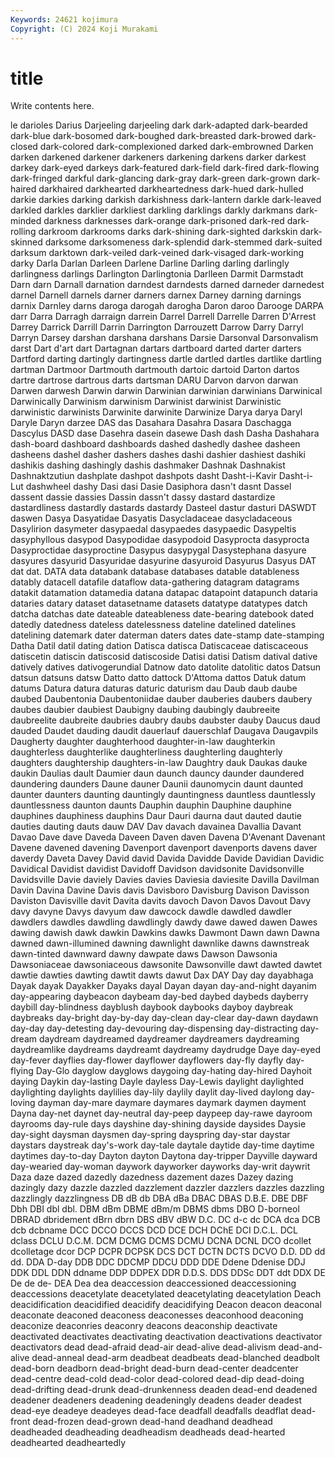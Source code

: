 ```yaml
---
Keywords: 24621 kojimura
Copyright: (C) 2024 Koji Murakami
---
```


# title

Write contents here.



le darioles Darius Darjeeling
darjeeling dark dark-adapted dark-bearded dark-blue dark-bosomed dark-boughed dark-breasted dark-browed dark-closed
dark-colored dark-complexioned darked dark-embrowned Darken darken darkened darkener darkeners darkening
darkens darker darkest darkey dark-eyed darkeys dark-featured dark-field dark-fired dark-flowing
dark-fringed darkful dark-glancing dark-gray dark-green dark-grown dark-haired darkhaired darkhearted darkheartedness
dark-hued dark-hulled darkie darkies darking darkish darkishness dark-lantern darkle dark-leaved
darkled darkles darklier darkliest darkling darklings darkly darkmans dark-minded darkness
darknesses dark-orange dark-prisoned dark-red dark-rolling darkroom darkrooms darks dark-shining dark-sighted
darkskin dark-skinned darksome darksomeness dark-splendid dark-stemmed dark-suited darksum darktown dark-veiled
dark-veined dark-visaged dark-working darky Darla Darlan Darleen Darlene Darline Darling
darling darlingly darlingness darlings Darlington Darlingtonia Darlleen Darmit Darmstadt Darn
darn Darnall darnation darndest darndests darned darneder darnedest darnel Darnell
darnels darner darners darnex Darney darning darnings darnix Darnley darns
daroga darogah darogha Daron daroo Darooge DARPA darr Darra Darragh
darraign darrein Darrel Darrell Darrelle Darren D'Arrest Darrey Darrick Darrill
Darrin Darrington Darrouzett Darrow Darry Darryl Darryn Darsey darshan darshana
darshans Darsie Darsonval Darsonvalism darst Dart d'art dart Dartagnan dartars
dartboard darted darter darters Dartford darting dartingly dartingness dartle dartled
dartles dartlike dartling dartman Dartmoor Dartmouth dartmouth dartoic dartoid Darton
dartos dartre dartrose dartrous darts dartsman DARU Darvon darvon darwan
Darwen darwesh Darwin darwin Darwinian darwinian darwinians Darwinical Darwinically Darwinism
darwinism Darwinist darwinist Darwinistic darwinistic darwinists Darwinite darwinite Darwinize Darya
darya Daryl Daryle Daryn darzee DAS das Dasahara Dasahra Dasara
Daschagga Dascylus DASD dase Dasehra dasein dasewe Dash dash Dasha
Dashahara dash-board dashboard dashboards dashed dashedly dashee dasheen dasheens dashel
dasher dashers dashes dashi dashier dashiest dashiki dashikis dashing dashingly
dashis dashmaker Dashnak Dashnakist Dashnaktzutiun dashplate dashpot dashpots dasht Dasht-i-Kavir
Dasht-i-Lut dashwheel dashy Dasi dasi Dasie Dasiphora dasn't dasnt Dassel
dassent dassie dassies Dassin dassn't dassy dastard dastardize dastardliness dastardly
dastards dastardy Dasteel dastur dasturi DASWDT daswen Dasya Dasyatidae Dasyatis
Dasycladaceae dasycladaceous Dasylirion dasymeter dasypaedal dasypaedes dasypaedic Dasypeltis dasyphyllous dasypod
Dasypodidae dasypodoid Dasyprocta dasyprocta Dasyproctidae dasyproctine Dasypus dasypygal Dasystephana dasyure
dasyures dasyurid Dasyuridae dasyurine dasyuroid Dasyurus Dasyus DAT dat dat.
DATA data databank database databases datable datableness datably datacell datafile
dataflow data-gathering datagram datagrams datakit datamation datamedia datana datapac datapoint
datapunch dataria dataries datary dataset datasetname datasets datatype datatypes datch
datcha datchas date dateable dateableness date-bearing datebook dated datedly datedness
dateless datelessness dateline datelined datelines datelining datemark dater daterman daters
dates date-stamp date-stamping Datha Datil datil dating dation Datisca datisca
Datiscaceae datiscaceous datiscetin datiscin datiscosid datiscoside Datisi datisi Datism datival
dative datively datives dativogerundial Datnow dato datolite datolitic datos Datsun
datsun datsuns datsw Datto datto dattock D'Attoma dattos Datuk datum
datums Datura datura daturas daturic daturism dau Daub daub daube
daubed Daubentonia Daubentoniidae dauber dauberies daubers daubery daubes daubier daubiest
Daubigny daubing daubingly daubreeite daubreelite daubreite daubries daubry daubs daubster
dauby Daucus daud dauded Daudet dauding daudit dauerlauf dauerschlaf Daugava
Daugavpils Daugherty daughter daughterhood daughter-in-law daughterkin daughterless daughterlike daughterliness daughterling
daughterly daughters daughtership daughters-in-law Daughtry dauk Daukas dauke daukin Daulias
dault Daumier daun daunch dauncy daunder daundered daundering daunders Daune
dauner Daunii daunomycin daunt daunted daunter daunters daunting dauntingly dauntingness
dauntless dauntlessly dauntlessness daunton daunts Dauphin dauphin Dauphine dauphine dauphines
dauphiness dauphins Daur Dauri daurna daut dauted dautie dauties dauting
dauts dauw DAV Dav davach davainea Davallia Davant Davao Dave
dave Daveda Daveen Daven daven Davena D'Avenant Davenant Davene davened
davening Davenport davenport davenports davens daver daverdy Daveta Davey David
david Davida Davidde Davide Davidian Davidic Davidical Davidist davidist Davidoff
Davidson davidsonite Davidsonville Davidsville Davie daviely Davies davies Daviesia daviesite
Davilla Davilman Davin Davina Davine Davis davis Davisboro Davisburg Davison
Davisson Daviston Davisville davit Davita davits davoch Davon Davos Davout
Davy davy davyne Davys davyum daw dawcock dawdle dawdled dawdler
dawdlers dawdles dawdling dawdlingly dawdy dawe dawed dawen Dawes dawing
dawish dawk dawkin Dawkins dawks Dawmont Dawn dawn Dawna dawned
dawn-illumined dawning dawnlight dawnlike dawns dawnstreak dawn-tinted dawnward dawny dawpate
daws Dawson Dawsonia Dawsoniaceae dawsoniaceous dawsonite Dawsonville dawt dawted dawtet
dawtie dawties dawting dawtit dawts dawut Dax DAY Day day
dayabhaga Dayak dayak Dayakker Dayaks dayal Dayan dayan day-and-night dayanim
day-appearing daybeacon daybeam day-bed daybed daybeds dayberry daybill day-blindness dayblush
daybook daybooks dayboy daybreak daybreaks day-bright day-by-day day-clean day-clear day-dawn
daydawn day-day day-detesting day-devouring day-dispensing day-distracting day-dream daydream daydreamed daydreamer
daydreamers daydreaming daydreamlike daydreams daydreamt daydreamy daydrudge Daye day-eyed day-fever
dayflies day-flower dayflower dayflowers day-fly dayfly day-flying Day-Glo dayglow dayglows
daygoing day-hating day-hired Dayhoit daying Daykin day-lasting Dayle dayless Day-Lewis
daylight daylighted daylighting daylights daylilies day-lily daylily daylit day-lived daylong
day-loving dayman day-mare daymare daymares daymark daymen dayment Dayna day-net
daynet day-neutral day-peep daypeep day-rawe dayroom dayrooms day-rule days dayshine
day-shining dayside daysides Daysie day-sight daysman daysmen day-spring dayspring day-star
daystar daystars daystreak day's-work day-tale daytale daytide day-time daytime daytimes
day-to-day Dayton dayton Daytona day-tripper Dayville dayward day-wearied day-woman daywork
dayworker dayworks day-writ daywrit Daza daze dazed dazedly dazedness dazement
dazes Dazey dazing dazingly dazy dazzle dazzled dazzlement dazzler dazzlers
dazzles dazzling dazzlingly dazzlingness DB dB db DBA dBa DBAC
DBAS D.B.E. DBE DBF Dbh DBI dbl dbl. DBM dBm
DBME dBm/m DBMS dbms DBO D-borneol DBRAD dbridement dBrn dbrn
DBS dBV dBW D.C. DC d-c dc DCA dca DCB
dcb dcbname DCC DCCO DCCS DCD DCE DCH DChE DCI
D.C.L. DCL dclass DCLU D.C.M. DCM DCMG DCMS DCMU DCNA
DCNL DCO dcollet dcolletage dcor DCP DCPR DCPSK DCS DCT
DCTN DCTS DCVO D.D. DD dd dd. DDA D-day DDB
DDC DDCMP DDCU DDD DDE Ddene Ddenise DDJ DDK DDL
DDN ddname DDP DDPEX DDR D.D.S. DDS DDSc DDT ddt
DDX DE De de de- DEA Dea dea deaccession deaccessioned
deaccessioning deaccessions deacetylate deacetylated deacetylating deacetylation Deach deacidification deacidified deacidify
deacidifying Deacon deacon deaconal deaconate deaconed deaconess deaconesses deaconhood deaconing
deaconize deaconries deaconry deacons deaconship deactivate deactivated deactivates deactivating deactivation
deactivations deactivator deactivators dead dead-afraid dead-air dead-alive dead-alivism dead-and-alive dead-anneal
dead-arm deadbeat deadbeats dead-blanched deadbolt dead-born deadborn dead-bright dead-burn dead-center
deadcenter dead-centre dead-cold dead-color dead-colored dead-dip dead-doing dead-drifting dead-drunk dead-drunkenness
deaden dead-end deadened deadener deadeners deadening deadeningly deadens deader deadest
dead-eye deadeye deadeyes dead-face deadfall deadfalls deadflat dead-front dead-frozen dead-grown
dead-hand deadhand deadhead deadheaded deadheading deadheadism deadheads dead-hearted deadhearted deadheartedly
